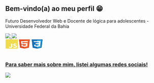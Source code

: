 ## Bem-vindo(a) ao meu perfil 😁

Futuro Desenvolvedor Web e Docente de lógica para adolescentes - Universidade Federal da Bahia

 <div>
   <a href="https://github.com/douglascaique">
   <img height="160em" src="https://github-readme-stats.vercel.app/api?username=douglascaique&show_icons=true&theme=tokyonight&include_all_commits=true&count_private=true"/>
   <img height="160em" src="https://github-readme-stats.vercel.app/api/top-langs/?username=douglascaique&layout=compact&langs_count=6&theme=tokyonight"/>
</div>
 
 
<div style="display : flex"> <br>
  <img content-align="center" alt="Js" height="30" width="40" src="https://raw.githubusercontent.com/devicons/devicon/master/icons/javascript/javascript-plain.svg">
  <img content-align="center" alt="HTML" height="30" width="40" src="https://raw.githubusercontent.com/devicons/devicon/master/icons/html5/html5-original.svg">
  <img content-align="center" alt="CSS" height="30" width="40" src="https://raw.githubusercontent.com/devicons/devicon/master/icons/css3/css3-original.svg">
</div>
 
 <br>
 
  ### Para saber mais sobre mim, listei algumas redes sociais!
 
<div> 

  
  <a href="https://www.linkedin.com/in/douglascaiquesds/" target="_blank"><img src="https://img.shields.io/badge/-LinkedIn-%230077B5?style=for-the badge&logo=linkedin&logoColor=white" target="_blank"></a> 
</div>
